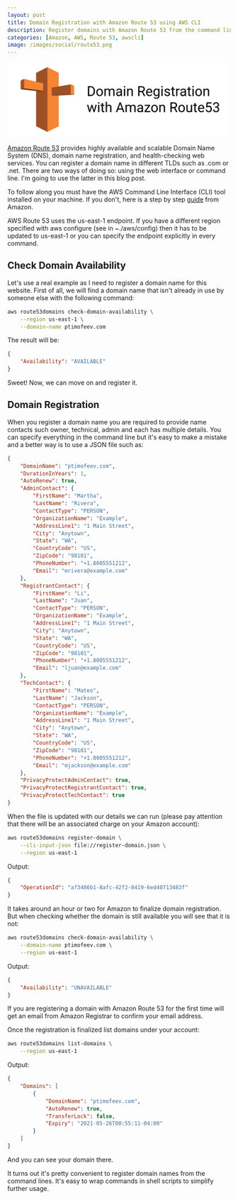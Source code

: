 ```yaml
---
layout: post
title: Domain Registration with Amazon Route 53 using AWS CLI
description: Register domains with Amazon Route 53 from the command line.
categories: [Amazon, AWS, Route 53, awscli]
image: /images/social/route53.png
---
```


[![Amazon Route53](/images/amazon-route53.png)](/domain-registration-with-amazon-route-53-using-awscli/)

[Amazon Route 53](https://aws.amazon.com/route53/) provides highly available and scalable Domain Name System (DNS), domain name registration, and health-checking web services.
You can register a domain name in different TLDs such as .com or .net. There are two ways of doing so: using the web interface or command line. 
I'm going to use the latter in this blog post.

To follow along you must have the AWS Command Line Interface (CLI) tool installed on your machine. If you don't, here is a step by step 
[guide](https://docs.aws.amazon.com/cli/latest/userguide/cli-chap-welcome.html) from Amazon.

AWS Route 53 uses the us-east-1 endpoint. If you have a different region specified with aws configure (see in ~./aws/config)
then it has to be updated to us-east-1 or you can specify the endpoint explicitly in every command.

<!-- more -->

## Check Domain Availability

Let's use a real example as I need to register a domain name for this website. First of all, we will find a domain name that isn't already in use by someone else with 
the following command: 
```bash
aws route53domains check-domain-availability \
    --region us-east-1 \
    --domain-name ptimofeev.com
```

The result will be:
```json
{
    "Availability": "AVAILABLE"
}
```

Sweet! Now, we can move on and register it.

## Domain Registration

When you register a domain name you are required to provide name contacts such owner, technical, admin and each has multiple details. You can specify everything in the command line but it's easy to make a mistake and a better way is to use a JSON file such as:

```json
{
    "DomainName": "ptimofeev.com",
    "DurationInYears": 1,
    "AutoRenew": true,
    "AdminContact": {
        "FirstName": "Martha",
        "LastName": "Rivera",
        "ContactType": "PERSON",
        "OrganizationName": "Example",
        "AddressLine1": "1 Main Street",
        "City": "Anytown",
        "State": "WA",
        "CountryCode": "US",
        "ZipCode": "98101",
        "PhoneNumber": "+1.8005551212",
        "Email": "mrivera@example.com"
    },
    "RegistrantContact": {
        "FirstName": "Li",
        "LastName": "Juan",
        "ContactType": "PERSON",
        "OrganizationName": "Example",
        "AddressLine1": "1 Main Street",
        "City": "Anytown",
        "State": "WA",
        "CountryCode": "US",
        "ZipCode": "98101",
        "PhoneNumber": "+1.8005551212",
        "Email": "ljuan@example.com"
    },
    "TechContact": {
        "FirstName": "Mateo",
        "LastName": "Jackson",
        "ContactType": "PERSON",
        "OrganizationName": "Example",
        "AddressLine1": "1 Main Street",
        "City": "Anytown",
        "State": "WA",
        "CountryCode": "US",
        "ZipCode": "98101",
        "PhoneNumber": "+1.8005551212",
        "Email": "mjackson@example.com"
    },
    "PrivacyProtectAdminContact": true,
    "PrivacyProtectRegistrantContact": true,
    "PrivacyProtectTechContact": true
}
```

When the file is updated with our details we can run (please pay attention that there will be an associated charge on your Amazon account):

```bash
aws route53domains register-domain \
    --cli-input-json file://register-domain.json \
    --region us-east-1
```

Output:
```json
{
    "OperationId": "af3486b1-8afc-42f2-8419-6ed40713483f"
}
```

It takes around an hour or two for Amazon to finalize domain registration. 
But when checking whether the domain is still available you will see that it is not:

```bash
aws route53domains check-domain-availability \
    --domain-name ptimofeev.com \
    --region us-east-1
```

Output:
```json
{
    "Availability": "UNAVAILABLE"
}
```

If you are registering a domain with Amazon Route 53 for the first time will get an email from Amazon Registrar to confirm your email address.

Once the registration is finalized list domains under your account:
```bash
aws route53domains list-domains \
    --region us-east-1
```

Output:
```json
{
    "Domains": [
        {
            "DomainName": "ptimofeev.com",
            "AutoRenew": true,
            "TransferLock": false,
            "Expiry": "2021-05-26T00:55:11-04:00"
        }
    ]
}
```

And you can see your domain there.

It turns out it's pretty convenient to register domain names from the command lines. It's easy to wrap commands in shell scripts to simplify further usage.
